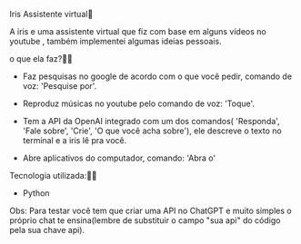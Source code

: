 Iris Assistente virtual🤖 

  

A iris e uma assistente virtual que fiz com base em alguns vídeos no youtube , também implementei algumas ideias pessoais. 

  

o que ela faz?🤷‍♂️ 

   - Faz pesquisas no google de acordo com o que você pedir, comando de voz: 'Pesquise por'. 

   - Reproduz músicas no youtube pelo comando de voz: 'Toque'. 

   - Tem a API da  OpenAI integrado com um dos comandos( 'Responda', 'Fale sobre', 'Crie', 'O que você acha sobre'), ele descreve o texto no terminal e a iris lê pra você. 

   - Abre aplicativos do computador, comando: 'Abra o' 

   

Tecnologia utilizada:👨‍💻 

   - Python 

 

Obs: Para testar você tem que criar uma API no ChatGPT e muito simples o próprio chat te ensina(lembre  de substituir o campo "sua api" do código pela sua chave api). 
